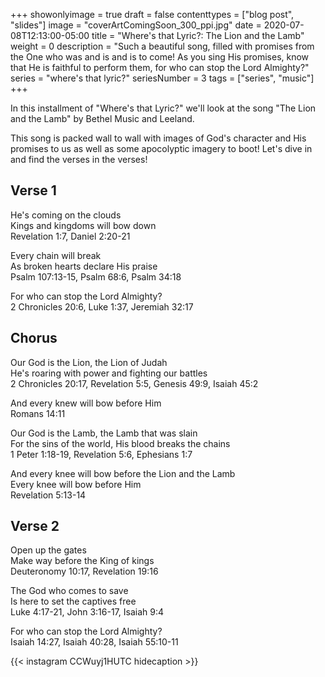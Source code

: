 +++
showonlyimage = true
draft = false
contenttypes = ["blog post", "slides"]
image = "coverArtComingSoon_300_ppi.jpg"
date = 2020-07-08T12:13:00-05:00
title = "Where's that Lyric?: The Lion and the Lamb"
weight = 0
description = "Such a beautiful song, filled with promises from the One who was and is and is to come! As you sing His promises, know that He is faithful to perform them, for who can stop the Lord Almighty?"
series = "where's that lyric?"
seriesNumber = 3
tags = ["series", "music"]
+++

In this installment of "Where's that Lyric?" we'll look at the song "The Lion and the Lamb" by Bethel Music and Leeland.

This song is packed wall to wall with images of God's character and His promises to us as well as some apocolyptic imagery to boot! Let's dive in and find the verses in the verses!

## Verse 1
He's coming on the clouds
<br>Kings and kingdoms will bow down<br>
Revelation 1:7, Daniel 2:20-21

Every chain will break<br>As broken hearts declare His praise<br>
Psalm 107:13-15, Psalm 68:6, Psalm 34:18

For who can stop the Lord Almighty?<br>
2 Chronicles 20:6, Luke 1:37, Jeremiah 32:17

## Chorus
Our God is the Lion, the Lion of Judah<br>
He's roaring with power and fighting our battles<br>
2 Chronicles 20:17, Revelation 5:5, Genesis 49:9, Isaiah 45:2

And every knew will bow before Him<br>
Romans 14:11

Our God is the Lamb, the Lamb that was slain<br>
For the sins of the world, His blood breaks the chains<br>
1 Peter 1:18-19, Revelation 5:6, Ephesians 1:7

And every knee will bow before the Lion and the Lamb<br>
Every knee will bow before Him<br>
Revelation 5:13-14

## Verse 2
Open up the gates<br>
Make way before the King of kings<br>
Deuteronomy 10:17, Revelation 19:16

The God who comes to save<br>
Is here to set the captives free<br>
Luke 4:17-21, John 3:16-17, Isaiah 9:4

For who can stop the Lord Almighty?<br>
Isaiah 14:27, Isaiah 40:28, Isaiah 55:10-11


{{< instagram CCWuyj1HUTC hidecaption >}}
